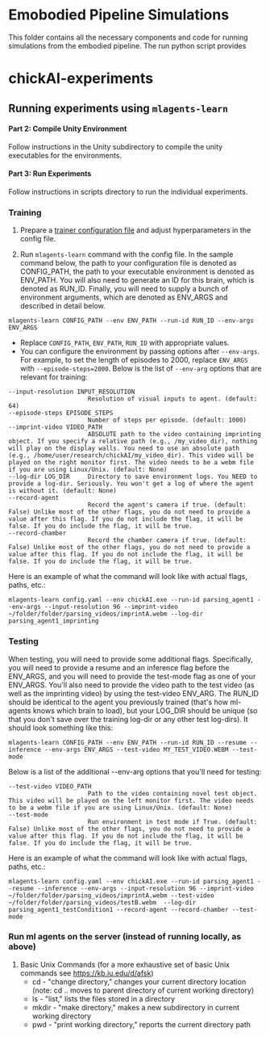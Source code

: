 # Emobodied Pipeline Simulations
This folder contains all the necessary components and code for running simulations
from the embodied pipeline. The run python script provides 


# chickAI-experiments
## Running experiments using `mlagents-learn`

#### Part 2: Compile Unity Environment
Follow instructions in the Unity subdirectory to compile the unity executables for the environments.

#### Part 3: Run Experiments
Follow instructions in scripts directory to run the individual experiments.
### Training
1. Prepare a [trainer configuration file](https://github.com/Unity-Technologies/ml-agents/blob/release_1_docs/docs/Training-Configuration-File.md) and adjust hyperparameters in the config file.

2. Run `mlagents-learn` command with the config file. In the sample command below, the path to your configuration file is denoted as CONFIG_PATH, the path to your executable environment is denoted as ENV_PATH. You will also need to generate an ID for this brain, which is denoted as RUN_ID. Finally, you will need to supply a bunch of environment arguments, which are denoted as ENV_ARGS and described in detail below.
```
mlagents-learn CONFIG_PATH --env ENV_PATH --run-id RUN_ID --env-args ENV_ARGS
```
* Replace `CONFIG_PATH`, `ENV_PATH`, `RUN_ID` with appropriate values.
* You can configure the environment by passing options after `--env-args`. For example, to set the length of episodes to 2000, replace `ENV_ARGS` with `--episode-steps=2000`. Below is the list of `--env-arg` options that are relevant for training:
```
--input-resolution INPUT_RESOLUTION
                      Resolution of visual inputs to agent. (default: 64)
--episode-steps EPISODE_STEPS
                      Number of steps per episode. (default: 1000)
--imprint-video VIDEO_PATH
                      ABSOLUTE path to the video containing imprinting object. If you specify a relative path (e.g., /my_video_dir), nothing will play on the display walls. You need to use an absolute path (e.g., /home/user/research/chickAI/my_video_dir). This video will be played on the right monitor first. The video needs to be a webm file if you are using Linux/Unix. (default: None)
--log-dir LOG_DIR     Directory to save environment logs. You NEED to provide a log-dir. Seriously. You won't get a log of where the agent is without it. (default: None)
--record-agent
                      Record the agent's camera if true. (default: False) Unlike most of the other flags, you do not need to provide a value after this flag. If you do not include the flag, it will be false. If you do include the flag, it will be true.        
--record-chamber
                      Record the chamber camera if true. (default: False) Unlike most of the other flags, you do not need to provide a value after this flag. If you do not include the flag, it will be false. If you do include the flag, it will be true.
```
Here is an example of what the command will look like with actual flags, paths, etc.:
```
mlagents-learn config.yaml --env chickAI.exe --run-id parsing_agent1 --env-args --input-resolution 96 --imprint-video ~/folder/folder/parsing_videos/imprintA.webm --log-dir parsing_agent1_imprinting
```

### Testing
When testing, you will need to provide some additional flags. Specifically, you will need to provide a resume and an inference flag before the ENV_ARGS, and you will need to provide the test-mode flag as one of your ENV_ARGS. You'll also need to provide the video path to the test video (as well as the imprinting video) by using the test-video ENV_ARG. The RUN_ID should be identical to the agent you previously trained (that's how ml-agents knows which brain to load), but your LOG_DIR should be unique (so that you don't save over the training log-dir or any other test log-dirs). It should look something like this:
```
mlagents-learn CONFIG_PATH --env ENV_PATH --run-id RUN_ID --resume --inference --env-args ENV_ARGS --test-video MY_TEST_VIDEO.WEBM --test-mode
```
Below is a list of the additional --env-arg options that you'll need for testing:
```
--test-video VIDEO_PATH
                      Path to the video containing novel test object. This video will be played on the left monitor first. The video needs to be a webm file if you are using Linux/Unix. (default: None)
--test-mode 
                      Run environment in test mode if True. (default: False) Unlike most of the other flags, you do not need to provide a value after this flag. If you do not include the flag, it will be false. If you do include the flag, it will be true.
```
Here is an example of what the command will look like with actual flags, paths, etc.:
```
mlagents-learn config.yaml --env chickAI.exe --run-id parsing_agent1 --resume --inference --env-args --input-resolution 96 --imprint-video ~/folder/folder/parsing_videos/imprintA.webm --test-video ~/folder/folder/parsing_videos/testB.webm  --log-dir parsing_agent1_testCondition1 --record-agent --record-chamber --test-mode
```

### Run ml agents on the server (instead of running locally, as above)
1. Basic Unix Commands (for a more exhaustive set of basic Unix commands see https://kb.iu.edu/d/afsk)
     * cd - "change directory," changes your current directory location (note: cd .. moves to parent directory of current working directory)
     * ls - "list," lists the files stored in a directory
     * mkdir - "make directory," makes a new subdirectory in current working directory
     * pwd - "print working directory," reports the current directory path
